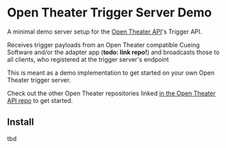 # Open Theater Trigger Server Demo

A minimal demo server setup for the <a href="https://gitlab.com/open-theater/open-theater-api">Open Theater API</a>'s Trigger API.

Receives trigger payloads from an Open Theater compatible Cueing Software and/or the adapter app (**todo: link repo!**) and broadcasts those to all clients, who registered at the trigger server's endpoint

This is meant as a demo implementation to get started on your own Open Theater trigger server.

Check out the other Open Theater repositories linked <a href="https://gitlab.com/open-theater/open-theater-api">in the Open Theater API repo</a> to get started.

## Install

tbd